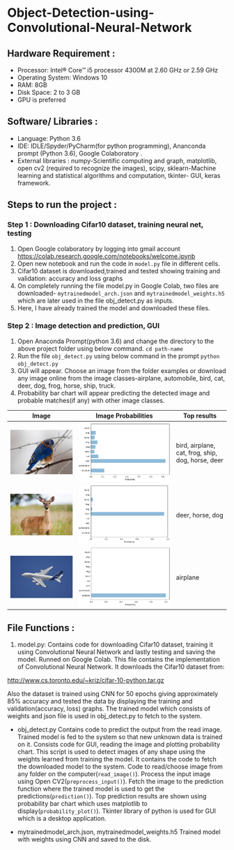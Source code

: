 # Object-Detection-using-Convolutional-Neural-Network

## Hardware Requirement : 
*	Processor: Intel® Core™ i5 processor 4300M at 2.60 GHz or 2.59 GHz 
*	Operating System: Windows 10 
*	RAM: 8GB 
*	Disk Space: 2 to 3 GB 
*	GPU is preferred 

## Software/ Libraries :
*	Language: Python 3.6 
*	IDE: IDLE/Spyder/PyCharm(for python programming), Ananconda prompt (Python 3.6), Google Colaboratory .
*	External libraries : numpy-Scientific computing and graph, matplotlib, open cv2 (required to recognize the images), scipy, sklearn-Machine learning and statistical algorithms and computation, tkinter- GUI, keras framework.

## Steps to run the project :

### Step 1 : Downloading Cifar10 dataset, training neural net, testing
1) Open Google colaboratory by logging into gmail account
https://colab.research.google.com/notebooks/welcome.ipynb
2) Open new notebook and run the code in `model.py` file in different cells.
3) Cifar10 dataset is downloaded,trained and tested showing training and validation: accuracy and loss graphs
3) On completely running the file model.py in Google Colab, two files are downloaded- `mytrainedmodel_arch.json` and `mytrainedmodel_weights.h5` which are later used in the file obj_detect.py as inputs.
4) Here, I have already trained the model and downloaded these files.

### Step 2 : Image detection and prediction, GUI
1) Open Anaconda Prompt(python 3.6) and change the directory to the above project folder using below command.  `cd path-name`
2) Run the file `obj_detect.py` using below command in the prompt `python obj_detect.py`
3) GUI will appear. Choose an image from the folder examples or download any image online from the image classes-airplane, automobile, bird, cat, deer, dog, frog, horse, ship, truck.
4) Probability bar chart will appear predicting the detected image and probable matches(if any) with other image classes.

| Image                                       | Image Probabilities                | Top results                                      |
|---------------------------------------------|------------------------------------|--------------------------------------------------|
|<img src="sample/download (8).jpg">          |<img src="sample/plot5.png">        | bird, airplane, cat, frog, ship, dog, horse, deer|
|<img src="sample/animal-1367182__340.jpg">   |<img src="sample/plot6.png">        | deer, horse, dog                                 |
|<img src="sample/airplane.jpg">              |<img src="sample/plot7.png">        | airplane                                         |

## File Functions :

1) model.py:
Contains code for downloading Cifar10 dataset, training it using Convolutional Neural Network and lastly testing and saving the model. Runned on Google Colab. This file contains the implementation of Convolutional Neural Network. It downloads the Cifar10 dataset from:

http://www.cs.toronto.edu/~kriz/cifar-10-python.tar.gz

Also the dataset is trained using CNN for 50 epochs giving approximately 85% accuracy and tested the data by displaying the training and validation(accuracy, loss) graphs. The trained model which consists of weights and json file is used in obj_detect.py to fetch to the system.
	
* obj_detect.py
Contains code to predict the output from the read image. Trained model is fed to the system so that new unknown data is trained on it. Consists code for GUI, reading the image and plotting probability chart. This script is used to detect images of any shape using the weights learned from training the model. It contains the code to fetch the downloaded model to the system. Code to read/choose image from any folder on the computer(`read_image()`). Process the input image using Open CV2(`preprocess_input()`). Fetch the image to the prediction function where the trained model is used to get the predictions(`prediction()`). Top prediction results are shown using probability bar chart which uses matplotlib to display(`probability_plot()`). Tkinter library of python is used for GUI which is a desktop application.
	
* mytrainedmodel_arch.json, mytrainedmodel_weights.h5 
Trained model with weights using CNN and saved to the disk.
